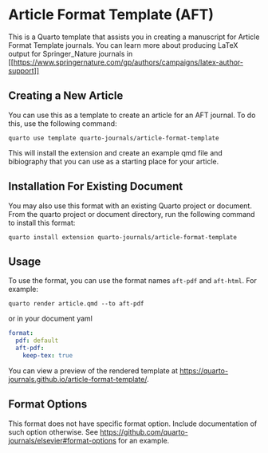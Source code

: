 # Article Format Template (AFT)

<!-- ALL THE BELOW SHOULD BE IN YOUR README -->

This is a Quarto template that assists you in creating a manuscript for Article Format Template journals. You can learn more about producing LaTeX output for Springer_Nature journals in [[https://www.springernature.com/gp/authors/campaigns/latex-author-support]]

## Creating a New Article

You can use this as a template to create an article for an AFT journal. To do this, use the following command:

```quarto use template quarto-journals/article-format-template```

This will install the extension and create an example qmd file and bibiography that you can use as a starting place for your article.

## Installation For Existing Document

You may also use this format with an existing Quarto project or document. From the quarto project or document directory, run the following command to install this format:

```quarto install extension quarto-journals/article-format-template```

## Usage 

To use the format, you can use the format names `aft-pdf` and `aft-html`. For example:

```quarto render article.qmd --to aft-pdf```

or in your document yaml

```yaml
format:
  pdf: default
  aft-pdf:
    keep-tex: true    
```

You can view a preview of the rendered template at <https://quarto-journals.github.io/article-format-template/>.

## Format Options

This format does not have specific format option. Include documentation of such option otherwise. See <https://github.com/quarto-journals/elsevier#format-options> for an example.
